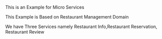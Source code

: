 This is an Example for Micro Services

This Example is Based on Restaurant Management Domain

We have Three Services namely Restaurant Info,Restaurant Reservation, Restaurant Review
